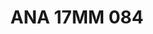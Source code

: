 ---
title: ANA 17MM 084
date: 
draft: false

# descripcion
description : Anillo de plata 925 y nácar

materials: Plata 925

color: 

dimensions: 17mm diámetro

code: 05-29-1350

type: "Anillos"

categories: []

price: $21.410,00

price_eftvo: $18.200,00

# Images
# first image will be shown in the product page
images:
  # - image: "images/path_to_image"
  # La ubicacion de las imagenes es imagenes/Anillos/Anillos.Nácar/05-29-1350-ana-17mm-084
  - image: "./images/anillos/nácar/05-29-1350-ana-17mm-084.jpg"
---
